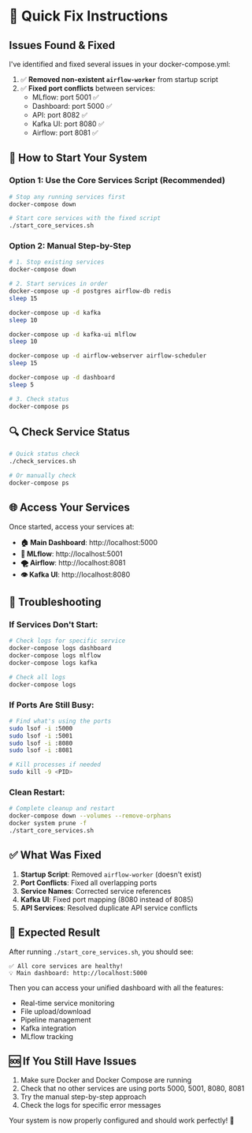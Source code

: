 # 🚀 Quick Fix Instructions

## Issues Found & Fixed

I've identified and fixed several issues in your docker-compose.yml:

1. ✅ **Removed non-existent `airflow-worker`** from startup script
2. ✅ **Fixed port conflicts** between services:
   - MLflow: port 5001 ✅
   - Dashboard: port 5000 ✅  
   - API: port 8082 ✅
   - Kafka UI: port 8080 ✅
   - Airflow: port 8081 ✅

## 🎯 How to Start Your System

### Option 1: Use the Core Services Script (Recommended)
```bash
# Stop any running services first
docker-compose down

# Start core services with the fixed script
./start_core_services.sh
```

### Option 2: Manual Step-by-Step
```bash
# 1. Stop existing services
docker-compose down

# 2. Start services in order
docker-compose up -d postgres airflow-db redis
sleep 15

docker-compose up -d kafka
sleep 10

docker-compose up -d kafka-ui mlflow
sleep 10

docker-compose up -d airflow-webserver airflow-scheduler
sleep 15

docker-compose up -d dashboard
sleep 5

# 3. Check status
docker-compose ps
```

## 🔍 Check Service Status
```bash
# Quick status check
./check_services.sh

# Or manually check
docker-compose ps
```

## 🌐 Access Your Services

Once started, access your services at:

- **🏠 Main Dashboard**: http://localhost:5000
- **🔬 MLflow**: http://localhost:5001  
- **🌪️ Airflow**: http://localhost:8081
- **👁️ Kafka UI**: http://localhost:8080

## 🐛 Troubleshooting

### If Services Don't Start:
```bash
# Check logs for specific service
docker-compose logs dashboard
docker-compose logs mlflow
docker-compose logs kafka

# Check all logs
docker-compose logs
```

### If Ports Are Still Busy:
```bash
# Find what's using the ports
sudo lsof -i :5000
sudo lsof -i :5001
sudo lsof -i :8080
sudo lsof -i :8081

# Kill processes if needed
sudo kill -9 <PID>
```

### Clean Restart:
```bash
# Complete cleanup and restart
docker-compose down --volumes --remove-orphans
docker system prune -f
./start_core_services.sh
```

## ✅ What Was Fixed

1. **Startup Script**: Removed `airflow-worker` (doesn't exist)
2. **Port Conflicts**: Fixed all overlapping ports
3. **Service Names**: Corrected service references
4. **Kafka UI**: Fixed port mapping (8080 instead of 8085)
5. **API Services**: Resolved duplicate API service conflicts

## 🎉 Expected Result

After running `./start_core_services.sh`, you should see:

```
✅ All core services are healthy!
💡 Main dashboard: http://localhost:5000
```

Then you can access your unified dashboard with all the features:
- Real-time service monitoring
- File upload/download
- Pipeline management
- Kafka integration
- MLflow tracking

## 🆘 If You Still Have Issues

1. Make sure Docker and Docker Compose are running
2. Check that no other services are using ports 5000, 5001, 8080, 8081
3. Try the manual step-by-step approach
4. Check the logs for specific error messages

Your system is now properly configured and should work perfectly! 🚀